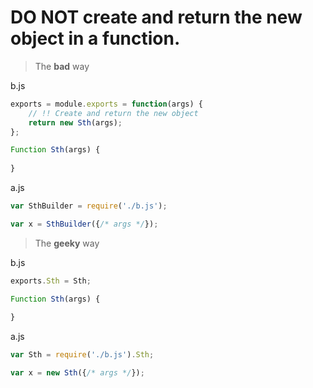 # **DO NOT** create and return the new object in a function.

> The **bad** way

b.js
```javascript
exports = module.exports = function(args) {
	// !! Create and return the new object
	return new Sth(args);
};

Function Sth(args) {
	
}
```

a.js
```javascript
var SthBuilder = require('./b.js');

var x = SthBuilder({/* args */});
```

> The **geeky** way

b.js
```javascript
exports.Sth = Sth;

Function Sth(args) {
	
}
```

a.js
```javascript
var Sth = require('./b.js').Sth;

var x = new Sth({/* args */});
```